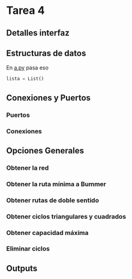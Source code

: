 Tarea 4
============

## Detalles interfaz


## Estructuras de datos

En [a.py](carpeta/a.py) pasa eso

```python
lista = List()
```

## Conexiones y Puertos

### Puertos

### Conexiones

## Opciones Generales

### Obtener la red

### Obtener la ruta mínima a Bummer

### Obtener rutas de doble sentido

### Obtener ciclos triangulares y cuadrados

### Obtener capacidad máxima

### Eliminar ciclos

## Outputs

